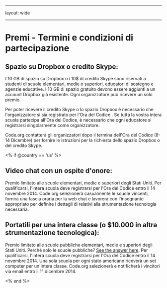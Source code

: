 * * *

layout: wide

* * *

# Premi - Termini e condizioni di partecipazione

## Spazio su Dropbox o credito Skype:

I 10 GB di spazio su Dropbox o i 10$ di credito Skype sono riservati a studenti di scuole elementari, medie o superiori, educatori di sostegno e agenzie educative. I 10 GB di spazio gratuito devono essere aggiunti a un account Dropbox già esistente. Ogni organizzatore può ricevere un solo premio.

Per poter ricevere il credito Skype o lo spazio Dropbox è necessario che l'organizzatore si sia registrato per l'Ora del Codice . Se tutta la vostra intera scuola partecipa all'Ora del Codice, è necessario che ogni educatore si registrarsi singolarmente come organizzatore.

Code.org contatterà gli organizzatori dopo il termina dell'Ora del Codice (8-14 Dicembre) per fornire le istruzioni per la richiesta dello spazio Dropbox o del credito Skype.

<% if @country == 'us' %>

## Video chat con un ospite d'onore:

Premio limitato alle scuole elementari, medie e superiori degli Stati Uniti. Per qualificarsi, l'intera scuola deve registrarsi per l'Ora del Codice entro il 14 novembre 2014. Code.org selezionerà casualmente le scuole vincenti, fornirà una fascia oraria per la web chat e lavorerà con l'insegnante appropriato per definire i dettagli di relativi alla strumentazione tecnologia necessaria.

## Portatili per una intera classe (o $10.000 in altra strumentazione tecnologica):

Premio limitato alle scuole pubbliche elementari, medie e superiori degli Stati Uniti. Perché solo le scuole pubbliche? [See the answer here](http://www.hourofcode.com/#faq). Per qualificarsi, l'intera scuola deve registrarsi per l'Ora del Codice entro il 14 novembre 2014. Una sola scuola per ogni stato americano riceverà un set computer per un'intera classe. Code.org selezionerà e notificherà i vincitori via email entro il 1° dicembre 2014.

<% end %>